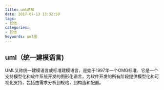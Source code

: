 ```yaml
---
title: uml讲解
date: 2017-07-13 13:32:59
tags: 
- 其他
categories: 
- 其他
keywords: uml图
---
```


## uml（统一建模语言)

UML又称统一建模语言或标准建模语言，是始于1997年一个OMG标准，它是一个支持模型化和软件系统开发的图形化语言，为软件开发的所有阶段提供模型化和可视化支持，包括由需求分析到规格，到构造和配置。




